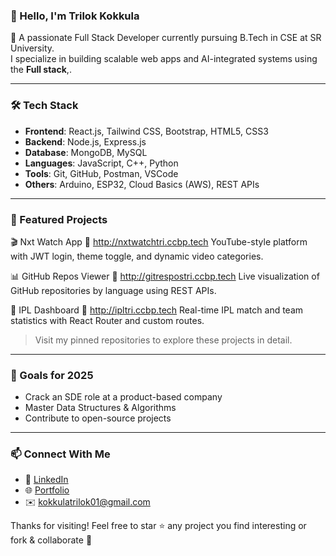 ### 👋 Hello, I'm Trilok Kokkula

🚀 A passionate Full Stack Developer currently pursuing B.Tech in CSE at SR University.  
I specialize in building scalable web apps and AI-integrated systems using the **Full stack**,.

---

### 🛠️ Tech Stack

- **Frontend**: React.js, Tailwind CSS, Bootstrap, HTML5, CSS3
- **Backend**: Node.js, Express.js
- **Database**: MongoDB, MySQL
- **Languages**: JavaScript, C++, Python
- **Tools**: Git, GitHub, Postman, VSCode
- **Others**: Arduino, ESP32, Cloud Basics (AWS), REST APIs

---

### 📌 Featured Projects

🎬 Nxt Watch App
🔗 http://nxtwatchtri.ccbp.tech
YouTube-style platform with JWT login, theme toggle, and dynamic video categories.

📊 GitHub Repos Viewer
🔗 http://gitrespostri.ccbp.tech
Live visualization of GitHub repositories by language using REST APIs.

🏏 IPL Dashboard
🔗 http://ipltri.ccbp.tech
Real-time IPL match and team statistics with React Router and custom routes.

> Visit my pinned repositories to explore these projects in detail.

---

### 🎯 Goals for 2025

- Crack an SDE role at a product-based company  
- Master Data Structures & Algorithms  
- Contribute to open-source projects    

---

### 📫 Connect With Me

- 🔗 [LinkedIn](https://linkedin.com/in/kokkulatrilok)  
- 🌐 [Portfolio](https://trilokportfolio.ccbp.tech/)
- ✉️ kokkulatrilok01@gmail.com  

Thanks for visiting! Feel free to star ⭐ any project you find interesting or fork & collaborate 🤝
